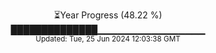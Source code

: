 <p align="center">
⏳Year Progress (48.22 %)<br>
██████████████▁▁▁▁▁▁▁▁▁▁▁▁▁▁▁▁ <br>
<sub>Updated: Tue, 25 Jun 2024 12:03:38 GMT</sub>
</p>

